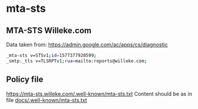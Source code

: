 # mta-sts

## MTA-STS Willeke.com

Data taken from: <https://admin.google.com/ac/apps/cs/diagnostic>

```bash
_mta-sts v=STSv1;id=1577377920599;
_smtp._tls v=TLSRPTv1;rua=mailto:reports@willeke.com;
```

## Policy file

<https://mta-sts.willeke.com/.well-known/mta-sts.txt>
Content should be as in file [docs/.well-known/mta-sts.txt](docs/.well-known/mta-sts.txt)


